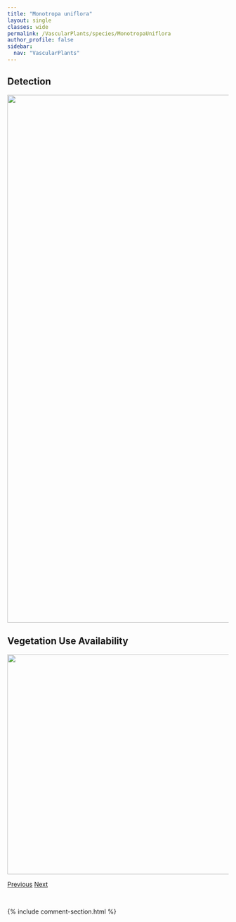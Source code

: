 ```yaml
---
title: "Monotropa uniflora"
layout: single
classes: wide
permalink: /VascularPlants/species/MonotropaUniflora
author_profile: false
sidebar:
  nav: "VascularPlants"
---
```


<h2>Detection</h2>

<a href="https://drive.google.com/uc?export=view&id=1M8JrYw4aADR1PZnDNgPPgFS3xvFIJYgy">
<img src="https://drive.google.com/uc?export=view&id=1M8JrYw4aADR1PZnDNgPPgFS3xvFIJYgy" height = "1200" width = "800">
</a>


<h2>Vegetation Use Availability</h2>

<a href="https://drive.google.com/uc?export=view&id=1rrMx8wM7Oo5Pitw3-_NeVxDHA6LJLRFl">
<img src="https://drive.google.com/uc?export=view&id=1rrMx8wM7Oo5Pitw3-_NeVxDHA6LJLRFl" height = "500" width = "1000">
</a>


<a href="/DevelopmentWebsite/VascularPlants/species/MonesesUniflora" class="pagination--pager" title="One Flowered Wintergreen">Previous</a> <a href="/DevelopmentWebsite/VascularPlants/species/MuhlenbergiaAsperifolia" class="pagination--pager" title="Muhlenbergia asperifolia">Next</a>

<p>&nbsp;</p>

{% include comment-section.html %}
